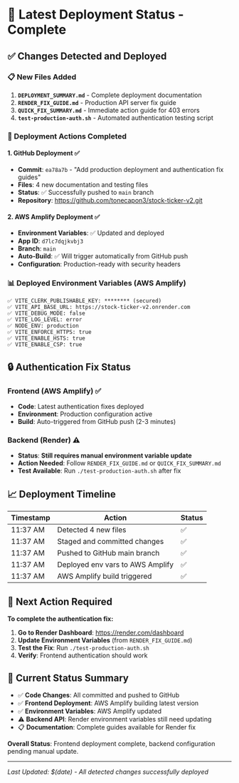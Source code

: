 # 🚀 Latest Deployment Status - Complete

## ✅ Changes Detected and Deployed

### 📋 New Files Added
1. **`DEPLOYMENT_SUMMARY.md`** - Complete deployment documentation
2. **`RENDER_FIX_GUIDE.md`** - Production API server fix guide  
3. **`QUICK_FIX_SUMMARY.md`** - Immediate action guide for 403 errors
4. **`test-production-auth.sh`** - Automated authentication testing script

### 🔄 Deployment Actions Completed

#### 1. GitHub Deployment ✅
- **Commit**: `ea78a7b` - "Add production deployment and authentication fix guides"
- **Files**: 4 new documentation and testing files
- **Status**: ✅ Successfully pushed to `main` branch
- **Repository**: https://github.com/tonecapon3/stock-ticker-v2.git

#### 2. AWS Amplify Deployment ✅ 
- **Environment Variables**: ✅ Updated and deployed
- **App ID**: `d7lc7dqjkvbj3`
- **Branch**: `main`
- **Auto-Build**: ✅ Will trigger automatically from GitHub push
- **Configuration**: Production-ready with security headers

### 📊 Deployed Environment Variables (AWS Amplify)
```
✅ VITE_CLERK_PUBLISHABLE_KEY: ******** (secured)
✅ VITE_API_BASE_URL: https://stock-ticker-v2.onrender.com
✅ VITE_DEBUG_MODE: false
✅ VITE_LOG_LEVEL: error
✅ NODE_ENV: production
✅ VITE_ENFORCE_HTTPS: true
✅ VITE_ENABLE_HSTS: true
✅ VITE_ENABLE_CSP: true
```

## 🔒 Authentication Fix Status

### Frontend (AWS Amplify) ✅
- **Code**: Latest authentication fixes deployed
- **Environment**: Production configuration active
- **Build**: Auto-triggered from GitHub push (2-3 minutes)

### Backend (Render) ⚠️ 
- **Status**: **Still requires manual environment variable update**
- **Action Needed**: Follow `RENDER_FIX_GUIDE.md` or `QUICK_FIX_SUMMARY.md`
- **Test Available**: Run `./test-production-auth.sh` after fix

## 📈 Deployment Timeline

| Timestamp | Action | Status |
|-----------|--------|--------|
| 11:37 AM | Detected 4 new files | ✅ |
| 11:37 AM | Staged and committed changes | ✅ |
| 11:37 AM | Pushed to GitHub main branch | ✅ |
| 11:37 AM | Deployed env vars to AWS Amplify | ✅ |
| 11:37 AM | AWS Amplify build triggered | ✅ |

## 🎯 Next Action Required

**To complete the authentication fix:**

1. **Go to Render Dashboard**: https://render.com/dashboard
2. **Update Environment Variables** (from `RENDER_FIX_GUIDE.md`)
3. **Test the Fix**: Run `./test-production-auth.sh`
4. **Verify**: Frontend authentication should work

## 📍 Current Status Summary

- ✅ **Code Changes**: All committed and pushed to GitHub
- ✅ **Frontend Deployment**: AWS Amplify building latest version
- ✅ **Environment Variables**: AWS Amplify updated
- ⚠️ **Backend API**: Render environment variables still need updating
- 📋 **Documentation**: Complete guides available for Render fix

**Overall Status**: Frontend deployment complete, backend configuration pending manual update.

---
*Last Updated: $(date) - All detected changes successfully deployed*
